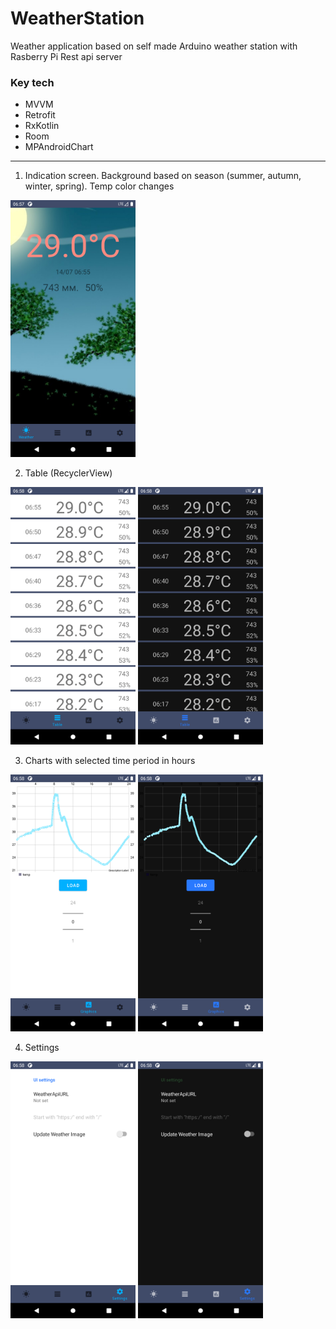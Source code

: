 # WeatherStation

Weather application based on self made Arduino weather station with Rasberry Pi Rest api server

### Key tech
+ MVVM
+ Retrofit
+ RxKotlin
+ Room
+ MPAndroidChart
---
1. Indication screen. Background based on season (summer, autumn, winter, spring). Temp color changes

<img src="Screenshots/Screenshot_1626245870.png" width="200">

2. Table (RecyclerView)

<img src="Screenshots/Screenshot_1626245880.png" width="200">  <img src="Screenshots/Screenshot_1626245916.png" width="200">


3. Charts with selected time period in hours 

<img src="Screenshots/Screenshot_1626245885.png" width="200">  <img src="Screenshots/Screenshot_1626245918.png" width="200">

4. Settings

<img src="Screenshots/Screenshot_1626245890.png" width="200">  <img src="Screenshots/Screenshot_1626245922.png" width="200">

